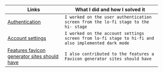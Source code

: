 | Links                           | What I did and how I solved it                                                                                              |
| ------------------------------ | -------------------------------------------------------------------------------------------------------- |
|  <a href="https://www.github.com/zuri-training/Favicon-Gen-Team-61/tree/main/Frontend/Authentication" target="_blank">Authentication </a>    | `I worked on the user authentication screen from the lo-fi stage to the hi- stage`                           
|  <a href="https://www.github.com/zuri-training/Favicon-Gen-Team-61/tree/main/Frontend/Authentication" target="_blank">Account settings </a>    | `I worked on the account settings screen from lo-fi stage to hi-fi and also implemented dark mode`
|  <a href="https://docs.google.com/document/d/1J7jvr_cC2xHMY3fqC1iIx4ISejJeYngvs3YTUyIvJDg/edit?usp=sharing" target="_blank">Features favicon generator sites should have </a>    | `I also contributed to the features a Favicon generator sites should have`
